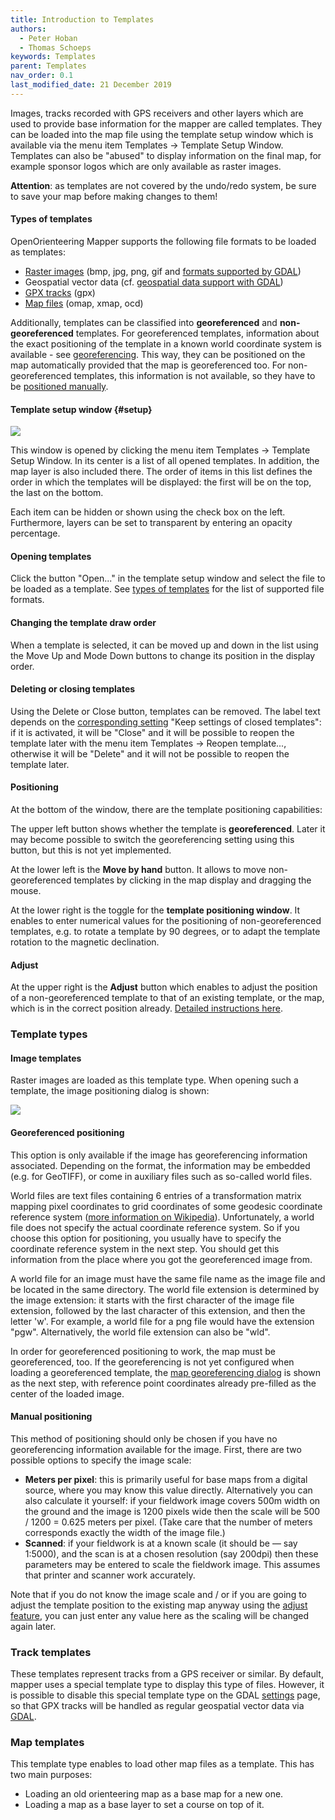 ```yaml
---
title: Introduction to Templates
authors:
  - Peter Hoban
  - Thomas Schoeps
keywords: Templates
parent: Templates
nav_order: 0.1
last_modified_date: 21 December 2019
---
```


Images, tracks recorded with GPS receivers and other layers which are used to provide base information for the mapper are called templates. They can be loaded into the map file using the template setup window which is available via the menu item Templates -&gt; Template Setup Window. Templates can also be "abused" to display information on the final map, for example sponsor logos which are only available as raster images.

**Attention**: as templates are not covered by the undo/redo system, be sure to save your map before making changes to them!

#### Types of templates

OpenOrienteering Mapper supports the following file formats to be loaded as templates:

 - [Raster images](#image-templates) (bmp, jpg, png, gif and [formats supported by GDAL](gdal.md))
 - Geospatial vector data (cf. [geospatial data support with GDAL](gdal.md))
 - [GPX tracks](#track-templates) (gpx)
 - [Map files](#map-templates) (omap, xmap, ocd)


Additionally, templates can be classified into **georeferenced** and **non-georeferenced** templates. For georeferenced templates, information about the exact positioning of the template in a known world coordinate system is available - see [georeferencing](georeferencing.md). This way, they can be positioned on the map automatically provided that the map is georeferenced too. For non-georeferenced templates, this information is not available, so they have to be [positioned manually](#positioning).

#### Template setup window  {#setup}

![ ](images/template_setup_window.png)

This window is opened by clicking the menu item Templates -&gt; Template Setup Window. In its center is a list of all opened templates. In addition, the map layer is also included there. The order of items in this list defines the order in which the templates will be displayed: the first will be on the top, the last on the bottom.

Each item can be hidden or shown using the check box on the left. Furthermore, layers can be set to transparent by entering an opacity percentage.

#### Opening templates

Click the button "Open..." in the template setup window and select the file to be loaded as a template. See [types of templates](#template-types) for the list of supported file formats.

#### Changing the template draw order

When a template is selected, it can be moved up and down in the list using the Move Up and Mode Down buttons to change its position in the display order.

#### Deleting or closing templates

Using the Delete or Close button, templates can be removed. The label text depends on the [corresponding setting](settings.md#templates-keep-settings-of-closed-templates) "Keep settings of closed templates": if it is activated, it will be "Close" and it will be possible to reopen the template later with the menu item Templates -&gt; Reopen template..., otherwise it will be "Delete" and it will not be possible to reopen the template later.

#### Positioning

At the bottom of the window, there are the template positioning capabilities:

The upper left button shows whether the template is **georeferenced**. Later it may become possible to switch the georeferencing setting using this button, but this is not yet implemented.

At the lower left is the **Move by hand** button. It allows to move non-georeferenced templates by clicking in the map display and dragging the mouse.

At the lower right is the toggle for the **template positioning window**. It enables to enter numerical values for the positioning of non-georeferenced templates, e.g. to rotate a template by 90 degrees, or to adapt the template rotation to the magnetic declination.

#### Adjust
At the upper right is the **Adjust** button which enables to adjust the position of a non-georeferenced template to that of an existing template, or the map, which is in the correct position already. [Detailed instructions here](template_adjust.md).

### Template types

#### Image templates

Raster images are loaded as this template type. When opening such a template, the image positioning dialog is shown:

![ ](images/template_image_positioning.png)

#### Georeferenced positioning

This option is only available if the image has georeferencing information associated.
Depending on the format, the information may be embedded (e.g. for GeoTIFF), or
come in auxiliary files such as so-called world files.

World files are text files containing 6 entries of a transformation matrix
mapping pixel coordinates to grid coordinates of some geodesic coordinate reference system
([more information on Wikipedia](http://en.wikipedia.org/wiki/World_file)).
Unfortunately, a world file does not specify the actual coordinate reference system.
So if you choose this option for positioning, you usually have to specify the
coordinate reference system in the next step. You should get this information
from the place where you got the georeferenced image from.

A world file for an image must have the same file name as the image file and
be located in the same directory.
The world file extension is determined by the image extension:
it starts with the first character of the image file extension,
followed by the last character of this extension, and then the letter 'w'.
For example, a world file for a png file would have the extension "pgw".
Alternatively, the world file extension can also be "wld".

In order for georeferenced positioning to work, the map must be georeferenced, too.
If the georeferencing is not yet configured when loading a georeferenced template,
the [map georeferencing dialog](georeferencing.md) is shown as the next step,
with reference point coordinates already pre-filled as the center of the loaded image.

#### Manual positioning

This method of positioning should only be chosen if you have no georeferencing information available for the image. First, there are two possible options to specify the image scale:

 - **Meters per pixel**: this is primarily useful for base maps from a digital source, where you may know this value directly. Alternatively you can also calculate it yourself: if your fieldwork image covers 500m width on the ground and the image is 1200 pixels wide then the scale will be 500 / 1200 = 0.625 meters per pixel. (Take care that the number of meters corresponds exactly the width of the image file.)
 - **Scanned**: if your fieldwork is at a known scale (it should be &#8212; say 1:5000), and the scan is at a chosen resolution (say 200dpi) then these parameters may be entered to scale the fieldwork image. This assumes that printer and scanner work accurately.

Note that if you do not know the image scale and / or if you are going to adjust the template position to the existing map anyway using the [adjust feature](#adjust), you can just enter any value here as the scaling will be changed again later.

### Track templates

These templates represent tracks from a GPS receiver or similar.
By default, mapper uses a special template type to display this type of files.
However, it is possible to disable this special template type on the
GDAL [settings](settings.md) page, so that GPX tracks will be handled as
regular geospatial vector data via [GDAL](gdal.md).

### Map templates

This template type enables to load other map files as a template. This has two main purposes:

 - Loading an old orienteering map as a base map for a new one.
 - Loading a map as a base layer to set a course on top of it.

